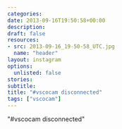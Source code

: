```yaml
---
categories:
date: 2013-09-16T19:50:58+00:00
description:
draft: false
resources:
- src: 2013-09-16_19-50-58_UTC.jpg
  name: "header"
layout: instagram
options:
  unlisted: false
stories:
subtitle:
title: "#vscocam disconnected"
tags: ["vscocam"]
---
```


"#vscocam disconnected"
